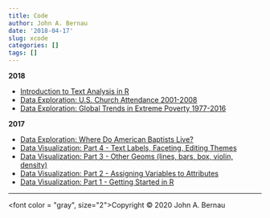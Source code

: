 ```yaml
---
title: Code
author: John A. Bernau
date: '2018-04-17'
slug: xcode
categories: []
tags: []
---
```


**2018**  

* [Introduction to Text Analysis in R](/code/text_analysis/)
* [Data Exploration: U.S. Church Attendance 2001-2008](/code/church_attendance/)
* [Data Exploration: Global Trends in Extreme Poverty 1977-2016](/code/wb_poverty/)  

**2017** 

* [Data Exploration: Where Do American Baptists Live?](/code/baylor/)  
* [Data Visualization: Part 4 - Text Labels, Faceting, Editing Themes](/code/dataviz4/)  
* [Data Visualization: Part 3 - Other Geoms (lines, bars, box, violin, density)](/code/dataviz3/)  
* [Data Visualization: Part 2 - Assigning Variables to Attributes](/code/dataviz2/)  
* [Data Visualization: Part 1 - Getting Started in R](/code/dataviz1/)

___

<font color = "gray", size="2">Copyright &copy; 2020 John A. Bernau</font>